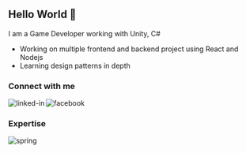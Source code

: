 ## Hello World 👏
I am a Game Developer working with Unity, C#
-  Working on multiple frontend and backend project using React and Nodejs
-  Learning design patterns in depth
### Connect with me
[<img align="left" alt="linked-in" src="https://img.shields.io/badge/linkedin-%230077B5.svg?&style=for-the-badge&logo=linkedin&logoColor=white" />](https://www.linkedin.com/in/kordian-krefft-24a4b3254)
[<img align="left" alt="facebook" src="https://img.shields.io/badge/facebook-%231877F2.svg?&style=for-the-badge&logo=facebook&logoColor=white" />](https://www.facebook.com/kordian.krefft/)<br>
### Expertise
<img align="left" alt="spring" src="https://img.shields.io/badge/UNITY-black?style=for-the-badge&logo=unity&logoColor=white" />

